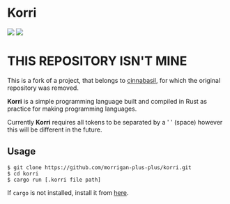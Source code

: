 # Korri

![](https://img.shields.io/github/commit-activity/m/morrigan-plus-plus/korri) ![](https://img.shields.io/tokei/lines/github/morrigan-plus-plus/korri)

# THIS REPOSITORY ISN'T MINE
This is a fork of a project, that belongs to [cinnabasil](https://github.com/cinnabasil), for which the original repository was removed.

__Korri__ is a simple programming language built and compiled in Rust as practice for making programming languages.

Currently __Korri__ requires all tokens to be separated by a ' ' (space) however this will be different in the future.

## Usage

```console
$ git clone https://github.com/morrigan-plus-plus/korri.git
$ cd korri
$ cargo run [.korri file path]
```

If `cargo` is not installed, install it from [here](https://doc.rust-lang.org/cargo/getting-started/installation.html).
